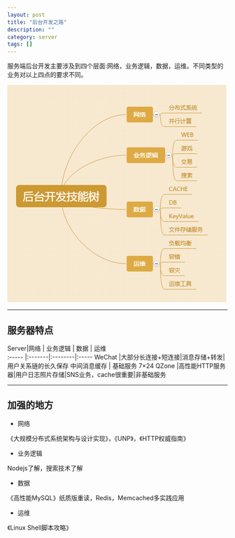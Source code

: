 ```yaml
---
layout: post
title: "后台开发之路"
description: ""
category: server
tags: []
---
```


服务端后台开发主要涉及到四个层面:网络，业务逻辑，数据，运维。不同类型的业务对以上四点的要求不同。

![图片](/assets/images/serverTree.png)

-----------------------------

## 服务器特点


Server|网络       | 业务逻辑       | 数据 | 运维        
:----- |:-------|:--------|:-----
WeChat  |大部分长连接+短连接|消息存储+转发| 用户关系链的长久保存 中间消息缓存 | 基础服务 7×24
QZone |高性能HTTP服务器|用户日志照片存储|SNS业务，cache很重要|非基础服务

----------------------------

## 加强的地方

* 网络

《大规模分布式系统架构与设计实现》，《UNP》，《HTTP权威指南》

* 业务逻辑

Nodejs了解，搜索技术了解

* 数据

《高性能MySQL》纸质版重读，Redis，Memcached多实践应用

* 运维

《Linux Shell脚本攻略》

